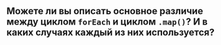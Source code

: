 ## Можете ли вы описать основное различие между циклом `forEach` и циклом `.map()`? И в каких случаях каждый из них используется?